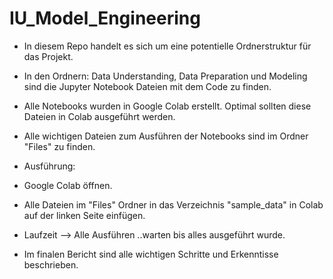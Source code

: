# IU_Model_Engineering
 
- In diesem Repo handelt es sich um eine potentielle Ordnerstruktur für das Projekt.
- In den Ordnern: Data Understanding, Data Preparation und Modeling sind die Jupyter Notebook Dateien mit dem Code zu finden.
- Alle Notebooks wurden in Google Colab erstellt. Optimal sollten diese Dateien in Colab ausgeführt werden.
- Alle wichtigen Dateien zum Ausführen der Notebooks sind im Ordner "Files" zu finden.

- Ausführung:
- Google Colab öffnen.
- Alle Dateien im "Files" Ordner in das Verzeichnis "sample_data" in Colab auf der linken Seite einfügen.
- Laufzeit --> Alle Ausführen ..warten bis alles ausgeführt wurde.
- Im finalen Bericht sind alle wichtigen Schritte und Erkenntisse beschrieben.
